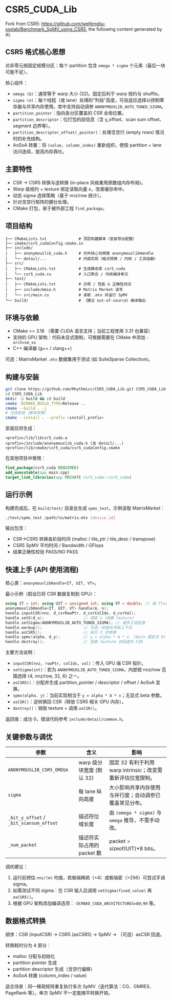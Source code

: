 # CSR5_CUDA_Lib

Fork from CSR5: https://github.com/weifengliu-ssslab/Benchmark_SpMV_using_CSR5, the following content generated by AI.

## CSR5 格式核心思想
对非零元按固定规模分区：每个 partition 包含 `omega * sigma` 个元素（最后一块可能不足）。

核心组件：
- `omega (Ω)`：通常等于 warp 大小 (32)。固定后利于 warp 规约与 shuffle。
- `sigma (σ)`：每个线程（或 lane）处理的“列段”高度，可自适应选择以控制寄存器与共享内存使用。库中支持自动调参 `ANONYMOUSLIB_AUTO_TUNED_SIGMA`。
- `partition_pointer`：指向各分区覆盖的 CSR 全局位置。
- `partition_descriptor`：位打包的段信息（含 y_offset、scan sum offset、segment 边界等）。
- `partition_descriptor_offset(_pointer)`：处理含空行 (empty rows) 情况时的补充结构。
- AoSoA 转置：将 `(value, column_index)` 重新组织，使按 partition + lane 访问连续，提高内存吞吐。

## 主要特性
- CSR → CSR5 转换与逆转换 (in-place 风格重用原数组内存布局)。
- Warp 级规约 + texture 绑定读取向量 x，改善缓存命中。
- 动态 sigma 选择策略（基于 nnz/row 统计）。
- 针对含空行矩阵的健壮处理。
- CMake 打包，易于被外部工程 `find_package`。

## 项目结构
```
├── CMakeLists.txt              # 顶层构建脚本（安装导出配置）
├── cmake/csr5_cudaConfig.cmake.in
├── include/
│   ├── anonymouslib_cuda.h     # 对外核心句柄类 anonymouslibHandle
│   └── detail/...              # 内部实现（格式转换 / 内核 / 工具函数）
├── src/
│   ├── CMakeLists.txt          # 生成静态库 csr5_cuda
│   └── csr5_cuda.cu            # 入口聚合 / 内核编译单元
├── test/
│   ├── CMakeLists.txt          # 示例 / 性能 & 正确性测试
│   ├── include/mmio.h          # Matrix Market 读写
│   └── src/main.cu             # 读取 .mtx 并运行 SpMV
└── build/                      # （建议 out-of-source）编译输出
```

## 环境与依赖
- CMake >= 3.18 （需要 CUDA 语言支持；当前工程使用 3.31 也兼容）
- 支持的 GPU 架构：代码未显式限制，可根据需要在 CMake 中添加 `-arch=sm_xx`
- C++ 编译器 (g++ / clang++)

可选：MatrixMarket `.mtx` 数据集用于测试 (如 SuiteSparse Collection)。

## 构建与安装

```bash
git clone https://github.com/Rhythmicc/CSR5_CUDA_Lib.git CSR5_CUDA_Lib
cd CSR5_CUDA_Lib
mkdir -p build && cd build
cmake -DCMAKE_BUILD_TYPE=Release ..
cmake --build . -j
# 可选安装（需写权限）
cmake --install . --prefix <install_prefix>
```

安装后将生成：
```
<prefix>/lib/libcsr5_cuda.a
<prefix>/include/anonymouslib_cuda.h (及 detail/...) 
<prefix>/lib/cmake/csr5_cuda/csr5_cudaConfig.cmake
```

在其他项目中使用：
```cmake
find_package(csr5_cuda REQUIRED)
add_executable(app main.cpp)
target_link_libraries(app PRIVATE csr5_cuda::csr5_cuda)
```

## 运行示例
构建完成后，在 `build/test/` 目录会生成 `spmv_test`，示例读取 MatrixMarket：
```bash
./test/spmv_test /path/to/matrix.mtx [device_id]
```
输出包含：
- CSR→CSR5 转换各阶段时间 (malloc / tile_ptr / tile_desc / transpose)
- CSR5 SpMV 平均时间 / Bandwidth / GFlops
- 结果正确性校验 PASS/NO PASS

## 快速上手 (API 使用流程)
核心类：`anonymouslibHandle<IT, UIT, VT>`。

最小示例（假设已将 CSR 数据复制到 GPU）：
```cpp
using IT = int; using UIT = unsigned int; using VT = double; // 或 float
anonymouslibHandle<IT, UIT, VT> handle(m, n);
handle.inputCSR(nnz, d_csrRowPtr, d_csrColIdx, d_csrVal);
handle.setX(d_x);                 // 绑定 x（创建 texture）
handle.setSigma(ANONYMOUSLIB_AUTO_TUNED_SIGMA); // 或手工设定值
handle.warmup();                  // 可选：初始化内核上下文
handle.asCSR5();                  // 执行 3 步转换
handle.spmv(alpha, d_y);          // y = alpha * A * x  (beta 固定为 0)
handle.destroy();                 // 回收 texture 并回退为 CSR
```

主要方法说明：
- `inputCSR(nnz, rowPtr, colIdx, val)`：传入 GPU 端 CSR 指针。
- `setSigma(int)`：若为 `ANONYMOUSLIB_AUTO_TUNED_SIGMA`，内部按 nnz/row 范围选择 {4, nnz/row, 32, 6} 之一。
- `asCSR5()`：分配并生成 partition_pointer / descriptor / offset / AoSoA 变换。
- `spmv(alpha, y)`：当前实现相当于 `y = alpha * A * x`；无显式 beta 参数。
- `asCSR()`：逆转换回 CSR（释放 CSR5 相关 GPU 内存）。
- `destroy()`：销毁 texture + 调用 `asCSR()`。

返回值：成功 0，错误代码参考 `include/detail/common.h`。

## 关键参数与调优
| 参数 | 含义 | 影响 |
|------|------|------|
| `ANONYMOUSLIB_CSR5_OMEGA` | warp 级分块宽度 (默认 32) | 固定 32 有利于利用 warp intrinsic；改变需重新评估位宽限制。 |
| `sigma` | 每 lane 纵向高度 | 大小影响共享内存使用与并行度；自动调参已覆盖常见分布。 |
| `_bit_y_offset` / `_bit_scansum_offset` | 描述符位域长度 | 由 `(omega * sigma)` 与 `omega` 推导，不需手动改。 |
| `_num_packet` | 描述符实际占用的 packet 数 | packet = sizeof(UIT)*8 bits。 |

调优建议：
1. 运行前预估 `nnz/(m)` 均值，若极端稀疏（<4）或极端密（>256）可尝试手调 sigma。
2. 如需测试不同 sigma：在 CSR 输入后调用 `setSigma(fixed_value)` 再 `asCSR5()`。
3. 根据 GPU 架构添加编译选项：`-DCMAKE_CUDA_ARCHITECTURES=80;90` 等。

## 数据格式转换
顺序：CSR (inputCSR) → CSR5 (asCSR5) → SpMV → （可选）asCSR 回退。

转换耗时分为 4 部分：
- malloc 分配与初始化
- partition pointer 生成
- partition descriptor 生成（含空行偏移）
- AoSoA 转置 (column_index / value)

适合场景：同一稀疏矩阵重复执行多次 SpMV（迭代算法：CG、GMRES、PageRank 等）。单次 SpMV 不一定能摊平转换开销。
